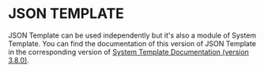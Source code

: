 # JSON TEMPLATE

JSON Template can be used independently but it's also a module of System Template. You can find the documentation of this version of JSON Template in the corresponding version of [System Template Documentation (version  3.8.0)](https://system-template-docs.readthedocs.io/en/3.8.0/json_template/introduction/).